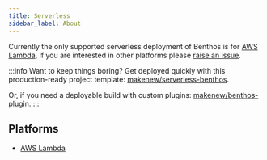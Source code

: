 ```yaml
---
title: Serverless
sidebar_label: About
---
```


Currently the only supported serverless deployment of Benthos is for
[AWS Lambda][lambda], if you are interested in other platforms please
[raise an issue](https://github.com/benthosdev/benthos/issues).

:::info Want to keep things boring?
Get deployed quickly with this production-ready project template: [makenew/serverless-benthos].

Or, if you need a deployable build with custom plugins: [makenew/benthos-plugin].
:::

## Platforms

- [AWS Lambda][lambda]

[lambda]: /docs/guides/serverless/lambda
[makenew/serverless-benthos]: https://github.com/makenew/serverless-benthos
[makenew/benthos-plugin]: https://github.com/makenew/benthos-plugin

